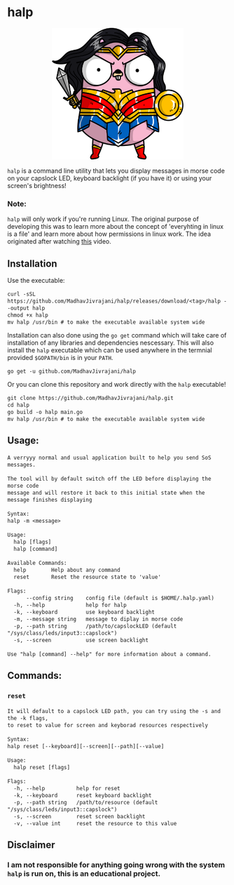 # halp

<p align="center">
    <img src="https://raw.githubusercontent.com/ashleymcnamara/gophers/master/WonderWomanGopher.png" width="300" height="300">
</p>

`halp` is a command line utility that lets you display messages in morse code on your capslock LED, keyboard backlight (if you have it) or using your screen's brightness! 

### Note:
`halp` will only work if you're running Linux. The original purpose of developing this was to learn more about the concept of 'everyhting in linux is a file' and learn more about how permissions in linux work. The idea originated after watching [this](https://www.youtube.com/watch?v=Z56Jmr9Z34Q&feature=emb_title) video.

## Installation

Use the executable:
```
curl -sSL https://github.com/MadhavJivrajani/halp/releases/download/<tag>/halp --output halp
chmod +x halp
mv halp /usr/bin # to make the executable available system wide
```

Installation can also done using the `go get` command which will take care of installation of any libraries and dependencies nescessary. This will also install the `halp` executable which can be used anywhere in the termnial provided `$GOPATH/bin` is in your `PATH`.

```
go get -u github.com/MadhavJivrajani/halp
```

Or you can clone this repository and work directly with the `halp` executable!
```
git clone https://github.com/MadhavJivrajani/halp.git
cd halp
go build -o halp main.go
mv halp /usr/bin # to make the executable available system wide
```

## Usage:
```
A verryyy normal and usual application built to help you send SoS messages.

The tool will by default switch off the LED before displaying the morse code
message and will restore it back to this initial state when the message finishes displaying

Syntax:
halp -m <message>

Usage:
  halp [flags]
  halp [command]

Available Commands:
  help        Help about any command
  reset       Reset the resource state to 'value'

Flags:
      --config string    config file (default is $HOME/.halp.yaml)
  -h, --help             help for halp
  -k, --keyboard         use keyboard backlight
  -m, --message string   message to diplay in morse code
  -p, --path string      /path/to/capslockLED (default "/sys/class/leds/input3::capslock")
  -s, --screen           use screen backlight

Use "halp [command] --help" for more information about a command.
```

## Commands:
### `reset`
```
It will default to a capslock LED path, you can try using the -s and the -k flags,
to reset to value for screen and keyborad resources respectively

Syntax:
halp reset [--keyboard][--screen][--path][--value]

Usage:
  halp reset [flags]

Flags:
  -h, --help          help for reset
  -k, --keyboard      reset keyboard backlight
  -p, --path string   /path/to/resource (default "/sys/class/leds/input3::capslock")
  -s, --screen        reset screen backlight
  -v, --value int     reset the resource to this value
```

## Disclaimer

### I am not responsible for anything going wrong with the system `halp` is run on, this is an educational project.